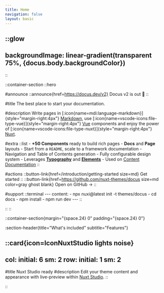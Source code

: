 ```yaml
---
title: Home
navigation: false
layout: basic
---
```


::glow
---
backgroundImage: linear-gradient(transparent 75%, {docus.body.backgroundColor})
---
::

::container-section
  ::hero

  #announce
    ::announce{href=https://docus.dev/v2}
    Docus v2 is out 🎉
    ::

  #title
    The best place to start your documentation.

  #description
    Write pages in [:icon{name=mdi:language-markdown}]{style="margin-right:4px"} [Markdown](https://content.nuxtjs.org), use [:icon{name=vscode-icons:file-type-vue}]{style="margin-right:4px"} [Vue](https://vuejs.org) components and enjoy the power of [:icon{name=vscode-icons:file-type-nuxt}]{style="margin-right:4px"} [Nuxt](https://nuxt.com).

  #extra
    ::list
    - **+50 Components** ready to build rich pages
    - **Docs** and **Page** layouts
    - Start from a `README`, scale to a framework documentation
    - Navigation and Table of Contents generation
    - Fully configurable design system
    - Leverages [**Typography**](https://typography.nuxt.space/) and [**Elements**](https://elements.nuxt.dev)
    - Used on [Content Documentation](https://content.nuxtjs.org)
    ::

  #actions
    ::button-link{href=/introduction/getting-started size=md}
    Get started
    ::
    ::button-link{href=https://github.com/nuxt-themes/docus size=md color=gray ghost blank}
    Open on GitHub →
    ::

  #support
    ::terminal
    ---
    content:
    - npx nuxi@latest init -t themes/docus
    - cd docs
    - npm install
    - npm run dev
    ---
    :: 

  ::
::

::container-section{margin="{space.24} 0" padding="{space.24} 0"}

:section-header{title="What's included" subtitle="Features"}

::card{icon=IconNuxtStudio lights noise}
---
col: 
  initial: 6
  sm: 2
row: 
  initial: 1
  sm: 2
---
#title
Nuxt Studio ready
#description
Edit your theme content and appearance with live-preview within [Nuxt Studio](https://nuxt.studio).
::

::